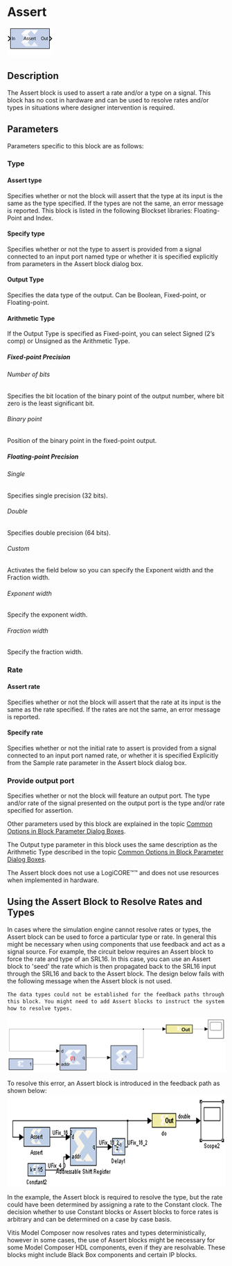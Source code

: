 # Assert

![](./Images/block.png)

## Description

The Assert block is used to assert a rate and/or a type on a
signal. This block has no cost in hardware and can be used to resolve
rates and/or types in situations where designer intervention is
required.

## Parameters

Parameters specific to this block are as follows:

### Type  
#### Assert type  
Specifies whether or not the block will assert that the type at its
input is the same as the type specified. If the types are not the same,
an error message is reported. This block is listed in the following Blockset libraries: Floating-Point and Index.

#### Specify type  
Specifies whether or not the type to assert is provided from a signal
connected to an input port named type or whether it is specified
explicitly from parameters in the Assert block dialog box.

#### Output Type  
Specifies the data type of the output. Can be Boolean, Fixed-point, or
Floating-point.

#### Arithmetic Type  
If the Output Type is specified as Fixed-point, you can select Signed
(2’s comp) or Unsigned as the Arithmetic Type.

##### Fixed-point Precision  
###### Number of bits
Specifies the bit location of the binary point of the output number,
where bit zero is the least significant bit.

###### Binary point
Position of the binary point in the fixed-point output.

##### Floating-point Precision  
###### Single
Specifies single precision (32 bits).

###### Double 
Specifies double precision (64 bits).

###### Custom
Activates the field below so you can specify the Exponent width and the Fraction width.

###### Exponent width
Specify the exponent width.

###### Fraction width
Specify the fraction width.


### Rate  
#### Assert rate  
Specifies whether or not the block will assert that the rate at its
input is the same as the rate specified. If the rates are not the same,
an error message is reported.

#### Specify rate  
Specifies whether or not the initial rate to assert is provided from a
signal connected to an input port named rate, or whether it is
specified Explicitly from the Sample rate parameter in the Assert block
dialog box.


### Provide output port  
Specifies whether or not the block will feature an output port. The type
and/or rate of the signal presented on the output port is the type
and/or rate specified for assertion.

Other parameters used by this block are explained in the topic [Common
Options in Block Parameter Dialog
Boxes](../../GEN/common-options/README.md).

The Output type parameter in this block uses the same description as the
Arithmetic Type described in the topic [Common Options in Block
Parameter Dialog
Boxes](../../GEN/common-options/README.md).

The Assert block does not use a LogiCORE™™ and does not use
resources when implemented in hardware.

## Using the Assert Block to Resolve Rates and Types

In cases where the simulation engine cannot resolve rates or types, the
Assert block can be used to force a particular type or rate. In general
this might be necessary when using components that use feedback and act
as a signal source. For example, the circuit below requires an Assert
block to force the rate and type of an SRL16. In this case, you can use
an Assert block to 'seed' the rate which is then propagated back to the
SRL16 input through the SRL16 and back to the Assert block. The design
below fails with the following message when the Assert block is not
used.

``` pre
The data types could not be established for the feedback paths through this block. You might need to add Assert blocks to instruct the system how to resolve types.
```

![](./Images/dnd1555432822360.png)

To resolve this error, an Assert block is introduced in the feedback
path as shown below:
![](./Images/ujx1653480863024.png)

In the example, the Assert block is required to resolve the type, but
the rate could have been determined by assigning a rate to the Constant
clock. The decision whether to use Constant blocks or Assert blocks to
force rates is arbitrary and can be determined on a case by case basis.

Vitis Model Composer now resolves rates and types deterministically, however
in some cases, the use of Assert blocks might be necessary for some
Model Composer HDL components, even if they are resolvable. These blocks
might include Black Box components and certain IP blocks.
